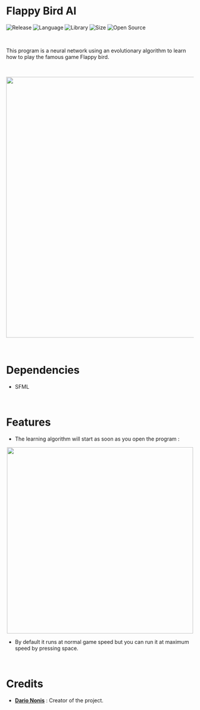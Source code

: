 # Flappy Bird AI

![Release](https://img.shields.io/badge/Release-1.0-blueviolet)
![Language](https://img.shields.io/badge/Language-C%2B%2B-0052cf)
![Library](https://img.shields.io/badge/Library-SFML-00cf2c)
![Size](https://img.shields.io/badge/Size-32%20Mo-f12222)
![Open Source](https://badges.frapsoft.com/os/v2/open-source.svg?v=103)

<br/>

This program is a neural network using an evolutionary algorithm to learn how to play the famous game Flappy bird.

<br/>

<p align="center">
	<img src="https://i.imgur.com/ydMltSd.png" width="700">
</p>

<br/>

# Dependencies

* SFML

<br/>

# Features

* The learning algorithm will start as soon as you open the program :

<p align="center">
	<img src="https://i.imgur.com/HYtlZq1.png" width="500">
</p>

* By default it runs at normal game speed but you can run it at maximum speed by pressing space.

<br/>

# Credits

* [**Dario Nonis**](https://github.com/DarioNonis) : Creator of the project.
